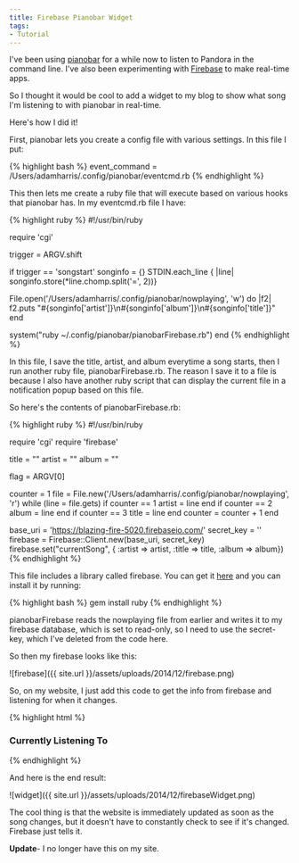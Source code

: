 ```yaml
---
title: Firebase Pianobar Widget
tags:
- Tutorial
---
```


I've been using [pianobar](http://6xq.net/projects/pianobar/) for a while now to listen to Pandora in the command line. I've also been experimenting with [Firebase](https://www.firebase.com/) to make real-time apps.

So I thought it would be cool to add a widget to my blog to show what song I'm listening to with pianobar in real-time.

Here's how I did it!

First, pianobar lets you create a config file with various settings. In this file I put:

{% highlight bash %}
event_command = /Users/adamharris/.config/pianobar/eventcmd.rb
{% endhighlight %}

This then lets me create a ruby file that will execute based on various hooks that pianobar has. In my eventcmd.rb file I have:

{% highlight ruby %}
#!/usr/bin/ruby

require 'cgi'

trigger = ARGV.shift

if trigger == 'songstart'
  songinfo = {}
  STDIN.each_line { |line| songinfo.store(*line.chomp.split('=', 2))}

  File.open('/Users/adamharris/.config/pianobar/nowplaying', 'w') do |f2|
    f2.puts "#{songinfo['artist']}\n#{songinfo['album']}\n#{songinfo['title']}"
  end

  system("ruby ~/.config/pianobar/pianobarFirebase.rb")
end
{% endhighlight %}

In this file, I save the title, artist, and album everytime a song starts, then I run another ruby file, pianobarFirebase.rb. The reason I save it to a file is because I also have another ruby script that can display the current file in a notification popup based on this file.

So here's the contents of pianobarFirebase.rb:


{% highlight ruby %}
#!/usr/bin/ruby

require 'cgi'
require 'firebase'

title = ""
artist = ""
album = ""

flag = ARGV[0]

counter = 1
file = File.new('/Users/adamharris/.config/pianobar/nowplaying', 'r')
while (line = file.gets)
  if counter == 1
    artist = line
  end
  if counter == 2
    album = line
  end
  if counter == 3
    title = line
  end
  counter = counter + 1
end

base_uri = 'https://blazing-fire-5020.firebaseio.com/'
secret_key = ''
firebase = Firebase::Client.new(base_uri, secret_key)
firebase.set("currentSong", { :artist => artist, :title => title, :album => album})
{% endhighlight %}

This file includes a library called firebase. You can get it [here](https://github.com/oscardelben/firebase-ruby) and you can install it by running:

{% highlight bash %}
gem install ruby
{% endhighlight %}

pianobarFirebase reads the nowplaying file from earlier and writes it to my firebase database, which is set to read-only, so I need to use the secret-key, which I've deleted from the code here.

So then my firebase looks like this:

![firebase]({{ site.url }}/assets/uploads/2014/12/firebase.png)

So, on my website, I just add this code to get the info from firebase and listening for when it changes.


{% highlight html %}
<div class="widget">
	<h3>Currently Listening To</h3>
	<div id="pianobar">
		<div id="pianobarSong"></div>
		<div id="pianobarArtist"></div>
		<div id="pianobarAlbum"></div>
	</div>
</div>
<script>
	var ref = new Firebase("https://blazing-fire-5020.firebaseio.com/currentSong");
	ref.on("value", function(snapshot) {
		$('#pianobarSong').text(snapshot.val().title);
		$('#pianobarArtist').text(snapshot.val().artist);
		$('#pianobarAlbum').text(snapshot.val().album);
	}, function (errorObject) {
		console.warn("The read from firebase failed: " + errorObject.code);
	});
</script>
{% endhighlight %}

And here is the end result:

![widget]({{ site.url }}/assets/uploads/2014/12/firebaseWidget.png)

The cool thing is that the website is immediately updated as soon as the song changes, but it doesn't have to constantly check to see if it's changed. Firebase just tells it.

**Update**- I no longer have this on my site.
